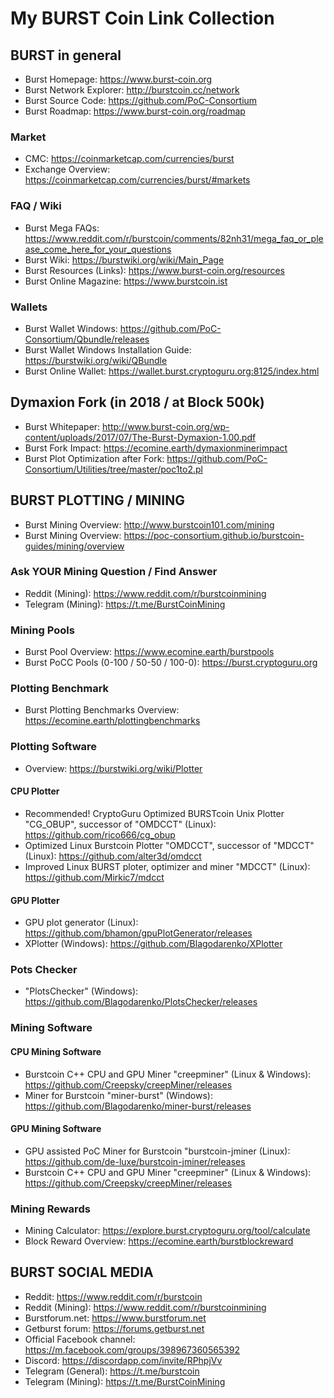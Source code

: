 # My BURST Coin Link Collection

## BURST in general
* Burst Homepage: https://www.burst-coin.org
* Burst Network Explorer: http://burstcoin.cc/network
* Burst Source Code: https://github.com/PoC-Consortium
* Burst Roadmap: https://www.burst-coin.org/roadmap

### Market
* CMC: https://coinmarketcap.com/currencies/burst
* Exchange Overview: https://coinmarketcap.com/currencies/burst/#markets

### FAQ / Wiki
* Burst Mega FAQs: https://www.reddit.com/r/burstcoin/comments/82nh31/mega_faq_or_please_come_here_for_your_questions
* Burst Wiki: https://burstwiki.org/wiki/Main_Page
* Burst Resources (Links): https://www.burst-coin.org/resources
* Burst Online Magazine: https://www.burstcoin.ist

### Wallets
* Burst Wallet Windows: https://github.com/PoC-Consortium/Qbundle/releases
* Burst Wallet Windows Installation Guide: https://burstwiki.org/wiki/QBundle
* Burst Online Wallet: https://wallet.burst.cryptoguru.org:8125/index.html


## Dymaxion Fork (in 2018 / at Block 500k)
* Burst Whitepaper: http://www.burst-coin.org/wp-content/uploads/2017/07/The-Burst-Dymaxion-1.00.pdf
* Burst Fork Impact: https://ecomine.earth/dymaxionminerimpact
* Burst Plot Optimization after Fork: https://github.com/PoC-Consortium/Utilities/tree/master/poc1to2.pl


## BURST PLOTTING / MINING
* Burst Mining Overview: http://www.burstcoin101.com/mining
* Burst Mining Overview: https://poc-consortium.github.io/burstcoin-guides/mining/overview

### Ask YOUR Mining Question / Find Answer
* Reddit (Mining): https://www.reddit.com/r/burstcoinmining
* Telegram (Mining): https://t.me/BurstCoinMining

### Mining Pools
* Burst Pool Overview: https://www.ecomine.earth/burstpools
* Burst PoCC Pools (0-100 / 50-50 / 100-0): https://burst.cryptoguru.org

### Plotting Benchmark
* Burst Plotting Benchmarks Overview: https://ecomine.earth/plottingbenchmarks

### Plotting Software
* Overview: https://burstwiki.org/wiki/Plotter

#### CPU Plotter
* Recommended! CryptoGuru Optimized BURSTcoin Unix Plotter "CG_OBUP", successor of "OMDCCT" (Linux): https://github.com/rico666/cg_obup
* Optimized Linux Burstcoin Plotter "OMDCCT", successor of "MDCCT" (Linux): https://github.com/alter3d/omdcct
* Improved Linux BURST ploter, optimizer and miner "MDCCT" (Linux): https://github.com/Mirkic7/mdcct

#### GPU Plotter
* GPU plot generator (Linux): https://github.com/bhamon/gpuPlotGenerator/releases
* XPlotter (Windows): https://github.com/Blagodarenko/XPlotter

### Pots Checker
* "PlotsChecker" (Windows): https://github.com/Blagodarenko/PlotsChecker/releases

### Mining Software

#### CPU Mining Software

* Burstcoin C++ CPU and GPU Miner "creepminer" (Linux & Windows): https://github.com/Creepsky/creepMiner/releases
* Miner for Burstcoin "miner-burst" (Windows): https://github.com/Blagodarenko/miner-burst/releases

#### GPU Mining Software
* GPU assisted PoC Miner for Burstcoin "burstcoin-jminer (Linux): https://github.com/de-luxe/burstcoin-jminer/releases
* Burstcoin C++ CPU and GPU Miner "creepminer" (Linux & Windows): https://github.com/Creepsky/creepMiner/releases

### Mining Rewards
* Mining Calculator: https://explore.burst.cryptoguru.org/tool/calculate
* Block Reward Overview: https://ecomine.earth/burstblockreward


## BURST SOCIAL MEDIA
* Reddit: https://www.reddit.com/r/burstcoin
* Reddit (Mining): https://www.reddit.com/r/burstcoinmining
* Burstforum.net: https://www.burstforum.net
* Getburst forum: https://forums.getburst.net
* Official Facebook channel: https://m.facebook.com/groups/398967360565392
* Discord: https://discordapp.com/invite/RPhpjVv
* Telegram (General): https://t.me/burstcoin
* Telegram (Mining): https://t.me/BurstCoinMining
